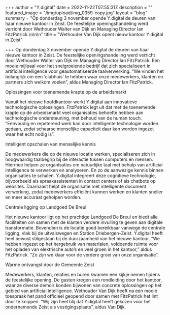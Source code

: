 +++
author = "Y.digital"
date = 2022-11-22T07:55:31Z
description = ""
featured_image = "/img/upload/img_0359-copy.jpg"
layout = "blog"
summary = "Op donderdag 3 november opende Y.digital de deuren van haar nieuwe kantoor in Zeist. De feestelijke openingshandeling werd verricht door Wethouder Walter van Dijk en Managing Director Ian FitzPatrick.\n\n\n"
title = "Wethouder Van Dijk opent nieuw kantoor Y.digital in Zeist"

+++
Op donderdag 3 november opende Y.digital de deuren van haar nieuwe kantoor in Zeist. De feestelijke openingshandeling werd verricht door Wethouder Walter van Dijk en Managing Director Ian FitzPatrick. Een mooie mijlpaal voor het snelgroeiende bedrijf dat zich specialiseert in artificial intelligence voor geautomatiseerde taalverwerking. “We vinden het belangrijk om een ‘clubhuis’ te hebben waar onze medewerkers, klanten en partners zich welkom voelen”, aldus Managing Director Ian FitzPatrick.

Oplossingen voor toenemende krapte op de arbeidsmarkt

Vanuit het nieuwe hoofdkantoor werkt Y.digital  aan innovatieve technologische oplossingen. FitzPatrick legt uit dat met de toenemende krapte op de arbeidsmarkt veel organisaties behoefte hebben aan technologische ondersteuning, met behoud van de human touch. “Eenvoudig en repeterend werk kan door intelligente technologie worden gedaan, zodat schaarse menselijke capaciteit daar kan worden ingezet waar het echt nodig is”.

Intelligent opschalen van menselijke kennis

De medewerkers die op de nieuwe locatie werken, specialiseren zich in hoogwaardig taalbegrip bij de interactie tussen computers en mensen. Hiermee helpen ze organisaties om natuurlijke taal met behulp van artificial intelligence te verwerken en analyseren. En zo de aanwezige kennis binnen organisaties te schalen. Y.digital integreert deze cognitieve technologie, bijvoorbeeld als spraakassistenten in contact centers of als chatbots op websites. Daarnaast helpt de organisatie met intelligente document verwerking, zodat medewerkers efficiënt kunnen werken en klanten sneller en meer accuraat geholpen worden.

Centrale ligging op Landgoed De Breul

Het nieuwe kantoor ligt op het prachtige Landgoed De Breul en biedt alle faciliteiten om samen met de klanten verdere invulling te geven aan digitale transformatie. Bovendien is de locatie goed bereikbaar vanwege de centrale ligging, vlak bij de uitvalswegen en Station Driebergen-Zeist. Y.digital heeft heel bewust stilgestaan bij de duurzaamheid van het nieuwe kantoor. “We hebben ingezet op het hergebruik van materialen, voldoende ruimte voor het opladen van elektrische auto’s en veel groen in het kantoor,” aldus FitzPatrick. “Zo zijn we klaar voor de verdere groei van onze organisatie”. 

Warme ontvangst door de Gemeente Zeist

Medewerkers, klanten, relaties en buren kwamen een kijkje nemen tijdens de feestelijke opening. De gasten kregen een rondleiding door het kantoor, waar ze diverse demo’s konden bijwonen van concrete oplossingen op het gebied van artificial intelligence. Wethouder Van Dijk heeft na een mooie toespraak het pand officieel geopend door samen met FitzPatrick het lint door te knippen. “Wij zijn heel blij dat Y.digital heeft gekozen voor het ondernemende Zeist als vestigingsplaats”, aldus Van Dijk.